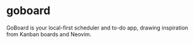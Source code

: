 # goboard
GoBoard is your local-first scheduler and to-do app, drawing inspiration from Kanban boards and Neovim.
